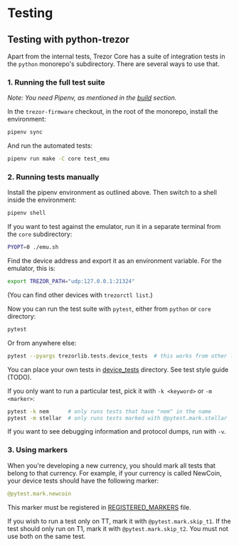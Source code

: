# Testing

## Testing with python-trezor

Apart from the internal tests, Trezor Core has a suite of integration tests in the
`python` monorepo's subdirectory. There are several ways to use that.


### 1. Running the full test suite

_Note: You need Pipenv, as mentioned in the [build](../build/index.md) section._

In the `trezor-firmware` checkout, in the root of the monorepo, install the environment:
```sh
pipenv sync
```
And run the automated tests:
```sh
pipenv run make -C core test_emu
```


### 2. Running tests manually

Install the pipenv environment as outlined above. Then switch to a shell inside the
environment:

```sh
pipenv shell
```

If you want to test against the emulator, run it in a separate terminal from the `core`
subdirectory:
```sh
PYOPT=0 ./emu.sh
```

Find the device address and export it as an environment variable. For the emulator, this
is:
```sh
export TREZOR_PATH="udp:127.0.0.1:21324"
```
(You can find other devices with `trezorctl list`.)

Now you can run the test suite with `pytest`, either from `python` or `core` directory:
```sh
pytest
```

Or from anywhere else:
```sh
pytest --pyargs trezorlib.tests.device_tests  # this works from other locations
```

You can place your own tests in [device_tests] directory. See test style guide (TODO).

If you only want to run a particular test, pick it with `-k <keyword>` or `-m <marker>`:

```sh
pytest -k nem      # only runs tests that have "nem" in the name
pytest -m stellar  # only runs tests marked with @pytest.mark.stellar
```

If you want to see debugging information and protocol dumps, run with `-v`.


### 3. Using markers

When you're developing a new currency, you should mark all tests that belong to that
currency. For example, if your currency is called NewCoin, your device tests should have
the following marker:

```python
@pytest.mark.newcoin
```

This marker must be registered in [REGISTERED_MARKERS] file.

If you wish to run a test only on TT, mark it with `@pytest.mark.skip_t1`.
If the test should only run on T1, mark it with `@pytest.mark.skip_t2`.
You must not use both on the same test.

[pipenv]: https://docs.pipenv.org/
[device_tests]: ../../python/trezorlib/tests/device_tests
[REGISTERED_MARKERS]: ../../python/trezorlib/tests/device_tests/REGISTERED_MARKERS
